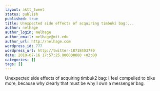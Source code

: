 ```yaml
---
layout: aktt_tweet
status: publish
published: true
title: Unexpected side effects of acquiring timbuk2 bag:...
author: nelhage
author_login: nelhage
author_email: nelhage@mit.edu
author_url: http://nelhage.com
wordpress_id: 777
wordpress_url: http://twitter-18718403770
date: 2010-07-16 17:57:25.000000000 +02:00
categories: []
tags: []
---
```

Unexpected side effects of acquiring timbuk2 bag: I feel compelled to bike more, because why clearly that must be why I own a messenger bag.
